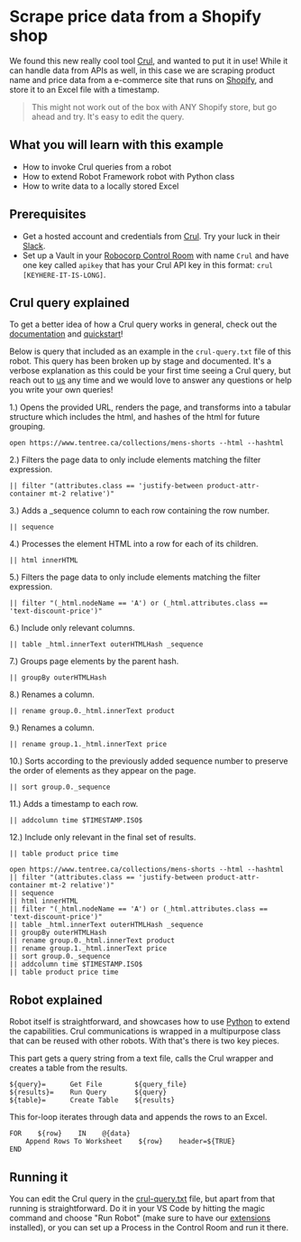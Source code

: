 # Scrape price data from a Shopify shop

We found this new really cool tool [Crul](https://www.crul.com/), and wanted to put it in use! While it can handle data from APIs as well, in this case we are scraping product name and price data from a e-commerce site that runs on [Shopify](https://www.shopify.com/), and store it to an Excel file with a timestamp.

> This might not work out of the box with ANY Shopify store, but go ahead and try. It's easy to edit the query.

## What you will learn with this example

- How to invoke Crul queries from a robot
- How to extend Robot Framework robot with Python class
- How to write data to a locally stored Excel

## Prerequisites

- Get a hosted account and credentials from [Crul](https://www.crul.com/). Try your luck in their [Slack](https://crulinc.slack.com/).
- Set up a Vault in your [Robocorp Control Room](https://cloud.robocorp.com) with name `Crul` and have one key called `apikey` that has your Crul API key in this format: `crul [KEYHERE-IT-IS-LONG]`.

## Crul query explained

To get a better idea of how a Crul query works in general, check out the [documentation](https://www.crul.com/docs/introduction) and [quickstart](https://www.crul.com/quickstart)!

Below is query that included as an example in the `crul-query.txt` file of this robot. This query has been broken up by stage and documented. It's a verbose explanation as this could be your first time seeing a Crul query, but reach out to [us](https://crulinc.slack.com/) any time and we would love to answer any questions or help you write your own queries!

1.) Opens the provided URL, renders the page, and transforms into a tabular structure which includes the html, and hashes of the html for future grouping.
```
open https://www.tentree.ca/collections/mens-shorts --html --hashtml
```
2.) Filters the page data to only include elements matching the filter expression.
```
|| filter "(attributes.class == 'justify-between product-attr-container mt-2 relative')"
```
3.) Adds a _sequence column to each row containing the row number.
```
|| sequence
```
4.) Processes the element HTML into a row for each of its children.
```
|| html innerHTML
```
5.) Filters the page data to only include elements matching the filter expression.
```
|| filter "(_html.nodeName == 'A') or (_html.attributes.class == 'text-discount-price')"
```
6.) Include only relevant columns.
```
|| table _html.innerText outerHTMLHash _sequence
```
7.) Groups page elements by the parent hash.
```
|| groupBy outerHTMLHash
```
8.) Renames a column.
```
|| rename group.0._html.innerText product
```
9.) Renames a column.
```
|| rename group.1._html.innerText price
```
10.) Sorts according to the previously added sequence number to preserve the order of elements as they appear on the page.
```
|| sort group.0._sequence
```
11.) Adds a timestamp to each row.
```
|| addcolumn time $TIMESTAMP.ISO$
```
12.) Include only relevant in the final set of results.
```
|| table product price time
```

```
open https://www.tentree.ca/collections/mens-shorts --html --hashtml
|| filter "(attributes.class == 'justify-between product-attr-container mt-2 relative')"
|| sequence
|| html innerHTML
|| filter "(_html.nodeName == 'A') or (_html.attributes.class == 'text-discount-price')"
|| table _html.innerText outerHTMLHash _sequence
|| groupBy outerHTMLHash
|| rename group.0._html.innerText product
|| rename group.1._html.innerText price
|| sort group.0._sequence
|| addcolumn time $TIMESTAMP.ISO$
|| table product price time
```

## Robot explained

Robot itself is straightforward, and showcases how to use [Python](CrulWrapper.py) to extend the capabilities. Crul communications is wrapped in a multipurpose class that can be reused with other robots. With that's there is two key pieces.

This part gets a query string from a text file, calls the Crul wrapper and creates a table from the results.

```
${query}=      Get File        ${query_file}
${results}=    Run Query       ${query}
${table}=      Create Table    ${results}
```

This for-loop iterates through data and appends the rows to an Excel.

```
FOR    ${row}    IN    @{data}
    Append Rows To Worksheet    ${row}    header=${TRUE}
END
```

## Running it

You can edit the Crul query in the [crul-query.txt](crul-query.txt) file, but apart from that running is straightforward. Do it in your VS Code by hitting the magic command and choose "Run Robot" (make sure to have our [extensions](https://robocorp.com/download) installed), or you can set up a Process in the Control Room and run it there.
